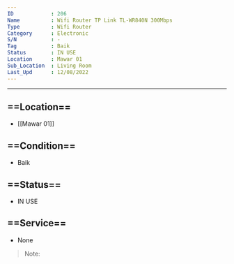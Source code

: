 ```yaml
---
ID            : 206
Name          : Wifi Router TP Link TL-WR840N 300Mbps
Type          : Wifi Router
Category      : Electronic
S/N           : -
Tag           : Baik
Status        : IN USE
Location      : Mawar 01
Sub_Location  : Living Room
Last_Upd      : 12/08/2022
---
```





---
## ==Location==
- [[Mawar 01]]

## ==Condition==
- Baik

## ==Status==
- IN USE

## ==Service==
- None

>Note:
>

